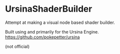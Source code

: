 # UrsinaShaderBuilder
Attempt at making a visual node based shader builder.

Built using and primarily for the Ursina Engine.
https://github.com/pokepetter/ursina

(not official)
